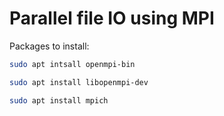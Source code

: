 # Parallel file IO using MPI

Packages to install:
```bash
sudo apt intsall openmpi-bin
```
```bash
sudo apt install libopenmpi-dev
```
```bash
sudo apt install mpich
```